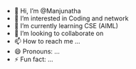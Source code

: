 - 👋 Hi, I’m @Manjunatha
- 👀 I’m interested in Coding and network
- 🌱 I’m currently learning CSE (AIML)
- 💞️ I’m looking to collaborate on 
- 📫 How to reach me ...
- 😄 Pronouns: ...
- ⚡ Fun fact: ...

<!---
Manjunatha2005/Manjunatha2005 is a ✨ special ✨ repository because its `README.md` (this file) appears on your GitHub profile.
You can click the Preview link to take a look at your changes.
--->
